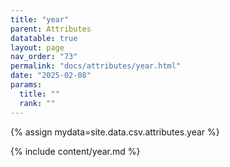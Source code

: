 ```yaml
---
title: "year"
parent: Attributes
datatable: true
layout: page
nav_order: "73"
permalink: "docs/attributes/year.html"
date: "2025-02-08"
params:
  title: ""
  rank: ""
---
```

{% assign mydata=site.data.csv.attributes.year %} 

{% include content/year.md %}
